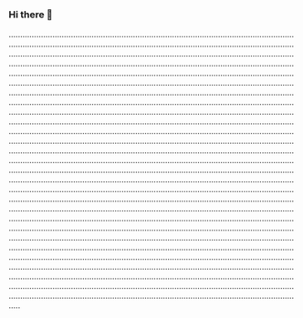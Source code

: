 ### Hi there 👋

.....................................................................................................................................................................................................................................................................................................................................................................................................................................................................................................................................................................................................................................................................................................................................................................................................................................................................................................................................................................................................................................................................................................................................................................................................................................................................................................................................................................................................................................................................................................................................................................................................................................................................................................................................................................................................................................................................................................................................................................................................................................................................................................................................................................................................................................................................................................................................................................................................................................................................................................................................................................................................................................................................................................................................................................................................................................................................................................................................................................................................................................................................................................................................................................................................................................................................................................................................................................................................................................................................................................................................................................................................................